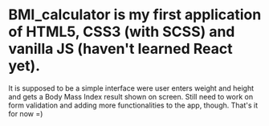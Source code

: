 # BMI_calculator is my first application of HTML5, CSS3 (with SCSS) and vanilla JS (haven't learned React yet).
It is supposed to be a simple interface were user enters weight and height and gets a Body Mass Index result shown on screen.
Still need to work on form validation and adding more functionalities to the app, though.
That's it for now =)
